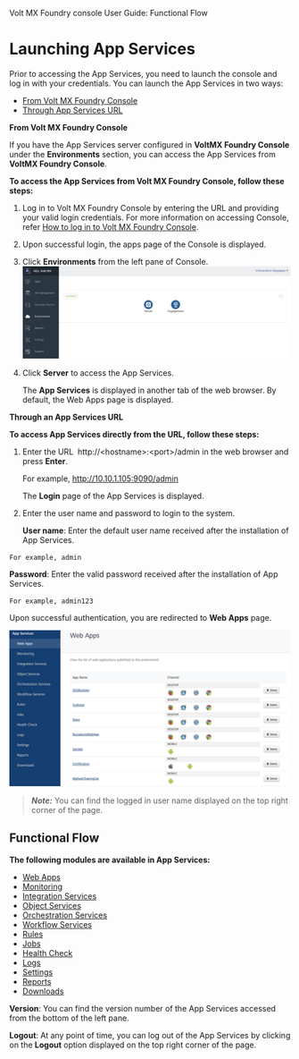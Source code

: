 
Volt MX Foundry console User Guide: Functional Flow

# Launching App Services

Prior to accessing the App Services, you need to launch the console and log in with your credentials. You can launch the App Services in two ways:

- [From Volt MX Foundry Console](#MFConsole)
- [Through App Services URL](#Through_Admin_Console_URL)

**From Volt MX Foundry Console**

If you have the App Services server configured in **VoltMX Foundry Console** under the **Environments** section, you can access the App Services from **VoltMX Foundry Console**.

**To access the App Services from Volt MX Foundry Console, follow these steps:**

1.  Log in to Volt MX Foundry Console by entering the URL and providing your valid login credentials. For more information on accessing Console, refer [How to log in to Volt MX Foundry Console](../../../Foundry/voltmx_foundry_user_guide/Content/How_to_access_VoltMX_Foundry_Portal_on-Prem.md#how-to-log-in-to-foundry-console).
2.  Upon successful login, the apps page of the Console is displayed.
3.  Click **Environments** from the left pane of Console.
    ![](Resources/Images/Volt_MX_Foundry_Console_Environments.png)
4.  Click **Server** to access the App Services.

    The **App Services** is displayed in another tab of the web browser. By default, the Web Apps page is displayed.

**Through an App Services URL**

**To access App Services directly from the URL, follow these steps:**

1.  Enter the URL  http://\<hostname>:\<port>/admin in the web browser and press **Enter**.

    For example, http://10.10.1.105:9090/admin

    The **Login** page of the App Services is displayed.

2.  Enter the user name and password to login to the system.

    **User name**: Enter the default user name received after the installation of App Services.

```
For example, admin
```

**Password**: Enter the valid password received after the installation of App Services.

```
For example, admin123
```

Upon successful authentication, you are redirected to **Web Apps** page.

![](Resources/Images/Admin_Console.png)

> **_Note:_** You can find the logged in user name displayed on the top right corner of the page.

## Functional Flow

**The following modules are available in App Services:**

- [Web Apps](Web_Apps.md)
- [Monitoring](Monitoring.md)
- [Integration Services](Integration_Services.md)
- [Object Services](Object_Services.md)
- [Orchestration Services](Orchestration_Services.md)
- [Workflow Services](Workflow.md)
- [Rules](Rules_Services.md)
- [Jobs](Jobs.md)
- [Health Check](Health_Check.md)
- [Logs](Logs.md)
- [Settings](Settings.md)
- [Reports](Using_Basic_Reports.md)
- [Downloads](Downloads.md)

**Version**: You can find the version number of the App Services accessed from the bottom of the left pane.

**Logout**: At any point of time, you can log out of the App Services by clicking on the **Logout** option displayed on the top right corner of the page.
